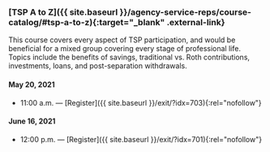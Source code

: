 ### [TSP A to Z]({{ site.baseurl }}/agency-service-reps/course-catalog/#tsp-a-to-z){:target="\_blank" .external-link}

This course covers every aspect of TSP participation, and would be beneficial for a mixed group covering every stage of professional life. Topics include the benefits of savings, traditional vs. Roth contributions, investments, loans, and post-separation withdrawals.

#### May 20, 2021

- 11:00 a.m. — [Register]({{ site.baseurl }}/exit/?idx=703){:rel="nofollow"}

#### June 16, 2021

- 12:00 p.m. — [Register]({{ site.baseurl }}/exit/?idx=701){:rel="nofollow"}
